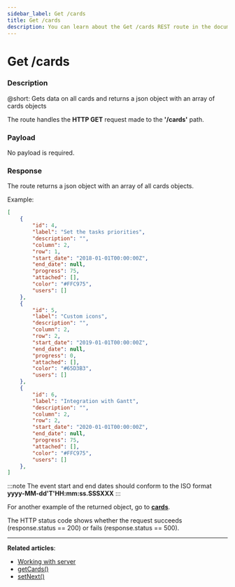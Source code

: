```yaml
---
sidebar_label: Get /cards
title: Get /cards
description: You can learn about the Get /cards REST route in the documentation of the DHTMLX JavaScript Kanban library. Browse developer guides and API reference, try out code examples and live demos, and download a free 30-day evaluation version of DHTMLX Kanban.
---
```


# Get /cards

### Description

@short: Gets data on all cards and returns a json object with an array of cards objects

The route handles the **HTTP GET** request made to the **'/cards'** path.

### Payload

No payload is required.


### Response

The route returns a json object with an array of all cards objects. 

Example:

~~~json
[
    {
        "id": 4,
        "label": "Set the tasks priorities",
        "description": "",
        "column": 2,
        "row": 1,
        "start_date": "2018-01-01T00:00:00Z",
        "end_date": null,
        "progress": 75,
        "attached": [],
        "color": "#FFC975",
        "users": []
    },
    {
        "id": 5,
        "label": "Custom icons",
        "description": "",
        "column": 2,
        "row": 2,
        "start_date": "2019-01-01T00:00:00Z",
        "end_date": null,
        "progress": 0,
        "attached": [],
        "color": "#65D3B3",
        "users": []
    },
    {
        "id": 6,
        "label": "Integration with Gantt",
        "description": "",
        "column": 2,
        "row": 2,
        "start_date": "2020-01-01T00:00:00Z",
        "end_date": null,
        "progress": 75,
        "attached": [],
        "color": "#FFC975",
        "users": []
    },
]
~~~

:::note
The event start and end dates should conform to the ISO format **yyyy-MM-dd'T'HH:mm:ss.SSSXXX**
:::

For another example of the returned object, go to [**cards**](api/config/js_kanban_cards_config.md).

The HTTP status code shows whether the request succeeds (response.status == 200) or fails (response.status == 500).

---

**Related articles**: 
- [Working with server](guides/working_with_server.md)
- [getCards()](api/provider/rest_methods/js_kanban_getcards_method.md)
- [setNext()](api/internal/js_kanban_setnext_method.md)
